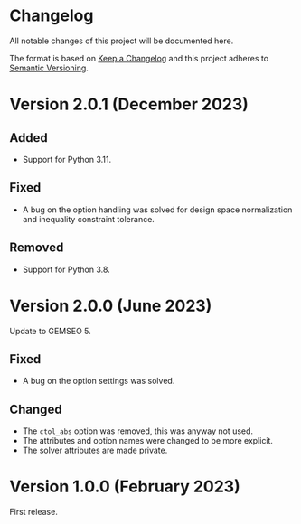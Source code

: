 <!--
Copyright 2021 IRT Saint Exupéry, https://www.irt-saintexupery.com

This work is licensed under the Creative Commons Attribution-ShareAlike 4.0
International License. To view a copy of this license, visit
http://creativecommons.org/licenses/by-sa/4.0/ or send a letter to Creative
Commons, PO Box 1866, Mountain View, CA 94042, USA.
-->

<!--
Changelog titles are:
- Added: for new features.
- Changed: for changes in existing functionality.
- Deprecated: for soon-to-be removed features.
- Removed: for now removed features.
- Fixed: for any bug fixes.
- Security: in case of vulnerabilities.
-->

# Changelog

All notable changes of this project will be documented here.

The format is based on
[Keep a Changelog](https://keepachangelog.com/en/1.0.0)
and this project adheres to
[Semantic Versioning](https://semver.org/spec/v2.0.0.html).

# Version 2.0.1 (December 2023)

## Added

- Support for Python 3.11.

## Fixed

- A bug on the option handling was solved for design space normalization
  and inequality constraint tolerance.

## Removed

- Support for Python 3.8.

# Version 2.0.0 (June 2023)

Update to GEMSEO 5.

## Fixed

- A bug on the option settings was solved.

## Changed

- The `ctol_abs` option was removed, this was anyway not used.
- The attributes and option names were changed to be more explicit.
- The solver attributes are made private.

# Version 1.0.0 (February 2023)

First release.
